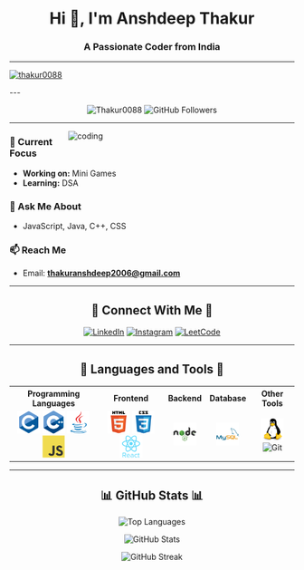 <h1 align="center">Hi 👋, I'm Anshdeep Thakur</h1>
<h3 align="center">A Passionate Coder from India</h3>

---
<p align="left"> <a href="https://github.com/ryo-ma/github-profile-trophy"><img src="https://github-profile-trophy.vercel.app/?username=thakur0088" alt="thakur0088" /></a> </p>
---
<p align="center">
  <img src="https://komarev.com/ghpvc/?username=Thakur0088&label=Profile%20views&color=0e75b6&style=flat" alt="Thakur0088" />
  <img src="https://img.shields.io/github/followers/Thakur0088?label=Followers&style=social" alt="GitHub Followers" />
</p>

---

<img align="right" alt="coding" width="400" src="https://user-images.githubusercontent.com/55389276/140866485-8fb1c876-9a8f-4d6a-98dc-08c4981eaf70.gif">

### 🔭 Current Focus
- **Working on:** Mini Games  
- **Learning:** DSA  

### 💬 Ask Me About
- JavaScript, Java, C++, CSS  

### 📫 Reach Me
- Email: **thakuranshdeep2006@gmail.com**

---

<h2 align="center">🌟 Connect With Me 🌟</h2>
<p align="center">
  <a href="https://linkedin.com/in/anshdeep thakur" target="_blank"><img src="https://img.shields.io/badge/LinkedIn-0A66C2?style=for-the-badge&logo=linkedin&logoColor=white" alt="LinkedIn"></a>
  <a href="https://instagram.com/anshdeepthakur8" target="_blank"><img src="https://img.shields.io/badge/Instagram-E4405F?style=for-the-badge&logo=instagram&logoColor=white" alt="Instagram"></a>
  <a href="https://www.leetcode.com/anshdeep_thakur" target="_blank"><img src="https://img.shields.io/badge/LeetCode-FFA116?style=for-the-badge&logo=leetcode&logoColor=black" alt="LeetCode"></a>
</p>

---

<h2 align="center">🚀 Languages and Tools 🚀</h2>
<table align="center">
  <tr>
    <th>Programming Languages</th>
    <th>Frontend</th>
    <th>Backend</th>
    <th>Database</th>
    <th>Other Tools</th>
  </tr>
  <tr>
    <td align="center">
      <img src="https://raw.githubusercontent.com/devicons/devicon/master/icons/c/c-original.svg" alt="C" width="40" height="40"/>
      <img src="https://raw.githubusercontent.com/devicons/devicon/master/icons/cplusplus/cplusplus-original.svg" alt="C++" width="40" height="40"/>
      <img src="https://raw.githubusercontent.com/devicons/devicon/master/icons/java/java-original.svg" alt="Java" width="40" height="40"/>
      <img src="https://raw.githubusercontent.com/devicons/devicon/master/icons/javascript/javascript-original.svg" alt="JavaScript" width="40" height="40"/>
    </td>
    <td align="center">
      <img src="https://raw.githubusercontent.com/devicons/devicon/master/icons/html5/html5-original-wordmark.svg" alt="HTML5" width="40" height="40"/>
      <img src="https://raw.githubusercontent.com/devicons/devicon/master/icons/css3/css3-original-wordmark.svg" alt="CSS3" width="40" height="40"/>
      <img src="https://raw.githubusercontent.com/devicons/devicon/master/icons/react/react-original-wordmark.svg" alt="React" width="40" height="40"/>
    </td>
    <td align="center">
      <img src="https://raw.githubusercontent.com/devicons/devicon/master/icons/nodejs/nodejs-original-wordmark.svg" alt="Node.js" width="40" height="40"/>
    </td>
    <td align="center">
      <img src="https://raw.githubusercontent.com/devicons/devicon/master/icons/mysql/mysql-original-wordmark.svg" alt="MySQL" width="40" height="40"/>
    </td>
    <td align="center">
      <img src="https://raw.githubusercontent.com/devicons/devicon/master/icons/linux/linux-original.svg" alt="Linux" width="40" height="40"/>
      <img src="https://www.vectorlogo.zone/logos/git-scm/git-scm-icon.svg" alt="Git" width="40" height="40"/>
    </td>
  </tr>
</table>

---



<h2 align="center">📊 GitHub Stats 📊</h2>
<p align="center">
  <img src="https://github-readme-stats.vercel.app/api/top-langs?username=Thakur0088&show_icons=true&locale=en&layout=compact" alt="Top Languages" />
</p>
<p align="center">
  <img src="https://github-readme-stats.vercel.app/api?username=Thakur0088&show_icons=true&locale=en" alt="GitHub Stats" />
</p>
<p align="center">
  <img src="https://github-readme-streak-stats.herokuapp.com/?user=Thakur0088&" alt="GitHub Streak" />
</p>
